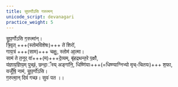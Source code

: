 ```yaml
---
title: सुपर्णोऽसि गरुत्मन्
unicode_script: devanagari
practice_weight: 5
---
```


सु॒प॒र्णोऽसि ग॒रुत्मा॑न्।   
त्रि॒वृत् +++(स्तोमविशेषः)+++ ते॑ शिरो॑,  
गाय॒त्रं +++(साम)+++ चक्षुः॒, स्तोम॑ आ॒त्मा।  
साम॑ ते त॒नूर् वा॑+++(म)+++दे॒व्यम्, बृ॑हद्रथन्त॒रे प॒क्षौ,   
य॑ज्ञाय॒ज्ञिय॒म् पुच्छं॒, छन्दा॒ँस्य् अङ्गा॑नि॒, धिष्णि॑याः+++(=धिष्ण्याग्निभ्यो मृच्-चितयः)+++ श॒फा,  
यजूँ॑षि॒ नाम॑, सु॒प॒र्णो॑ऽसि।  
ग॒रुत्मा॒न् दिवं॑ गच्छ। सुवः॑ पत ।।  